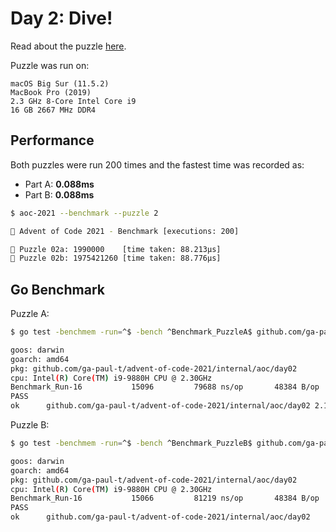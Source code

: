 # Day 2: Dive!

Read about the puzzle [here](https://adventofcode.com/2021/day/2).

Puzzle was run on:

```text
macOS Big Sur (11.5.2)
MacBook Pro (2019)
2.3 GHz 8-Core Intel Core i9
16 GB 2667 MHz DDR4
```

## Performance

Both puzzles were run 200 times and the fastest time was recorded as:

- Part A: **0.088ms**
- Part B: **0.088ms**

```sh
$ aoc-2021 --benchmark --puzzle 2

🎄 Advent of Code 2021 - Benchmark [executions: 200]

🧩 Puzzle 02a: 1990000    [time taken: 88.213µs]
🧩 Puzzle 02b: 1975421260 [time taken: 88.776µs]
```

## Go Benchmark

Puzzle A:

```sh
$ go test -benchmem -run=^$ -bench ^Benchmark_PuzzleA$ github.com/ga-paul-t/advent-of-code-2021/internal/aoc/day02

goos: darwin
goarch: amd64
pkg: github.com/ga-paul-t/advent-of-code-2021/internal/aoc/day02
cpu: Intel(R) Core(TM) i9-9880H CPU @ 2.30GHz
Benchmark_Run-16    	   15096	     79688 ns/op	   48384 B/op	    1001 allocs/op
PASS
ok  	github.com/ga-paul-t/advent-of-code-2021/internal/aoc/day02	2.154s
```

Puzzle B:

```sh
$ go test -benchmem -run=^$ -bench ^Benchmark_PuzzleB$ github.com/ga-paul-t/advent-of-code-2021/internal/aoc/day02

goos: darwin
goarch: amd64
pkg: github.com/ga-paul-t/advent-of-code-2021/internal/aoc/day02
cpu: Intel(R) Core(TM) i9-9880H CPU @ 2.30GHz
Benchmark_Run-16           15066         81219 ns/op       48384 B/op       1001 allocs/op
PASS
ok      github.com/ga-paul-t/advent-of-code-2021/internal/aoc/day02    2.152s
```
